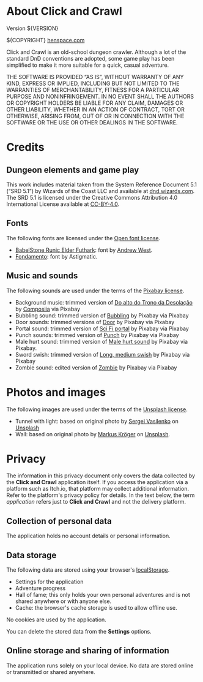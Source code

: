 # About Click and Crawl
Version ${VERSION}

${COPYRIGHT} [henspace.com](https://henspace.com)

Click and Crawl is an old-school dungeon crawler. Although a lot of
the standard DnD conventions are adopted, some game play has been simplified
to make it more suitable for a quick, casual adventure.

THE SOFTWARE IS PROVIDED “AS IS”, WITHOUT WARRANTY OF ANY KIND,
EXPRESS OR IMPLIED, INCLUDING BUT NOT LIMITED TO THE WARRANTIES
OF MERCHANTABILITY, FITNESS FOR A PARTICULAR PURPOSE AND
NONINFRINGEMENT. IN NO EVENT SHALL THE AUTHORS OR COPYRIGHT
HOLDERS BE LIABLE FOR ANY CLAIM, DAMAGES OR OTHER LIABILITY,
WHETHER IN AN ACTION OF CONTRACT, TORT OR OTHERWISE, ARISING
FROM, OUT OF OR IN CONNECTION WITH THE SOFTWARE OR THE USE OR
OTHER DEALINGS IN THE SOFTWARE.

# Credits

## Dungeon elements and game play

This work includes material taken from the System Reference Document 5.1 (“SRD
5.1”) by Wizards of the Coast LLC and available at
[dnd.wizards.com](https://dnd.wizards.com/resources/systems-reference-document).
The SRD 5.1 is licensed under the Creative Commons Attribution 4.0 International
License available at
[CC-BY-4.0](https://creativecommons.org/licenses/by/4.0/legalcode).

## Fonts

The following fonts are licensed under the [Open font license](https://openfontlicense.org/).

- [BabelStone Runic Elder Futhark](https://www.babelstone.co.uk/Fonts/ElderFuthark.html): font by [Andrew West](https://www.babelstone.co.uk/Fonts/BabelStoneOFL.txt).
- [Fondamento](https://fonts.google.com/specimen/Fondamento): font by Astigmatic.

## Music and sounds 

The following sounds are used under the terms of the [Pixabay license](https://pixabay.com/service/license-summary/).

- Background music: trimmed version of [Do alto do Trono da Desolação](https://pixabay.com/music/mystery-do-alto-do-trono-da-desolacao-173741/) by [Composiia](https://pixabay.com/users/composiia-38203768/) via Pixabay
- Bubbling sound: trimmed version of [Bubbling](https://pixabay.com/sound-effects/bubbling-6184/) by Pixabay via Pixabay
- Door sounds: trimmed versions of [Door](https://pixabay.com/sound-effects/door-43633/) by Pixabay via Pixabay
- Portal sound: trimmed version of [Sci Fi portal](https://pixabay.com/sound-effects/sci-fi-portal-83746/) by Pixabay via Pixabay
- Punch sounds: trimmed version of [Punch](https://pixabay.com/sound-effects/punch-41105/) by Pixabay via Pixabay
- Male hurt sound: trimmed version of [Male hurt sound](https://pixabay.com/sound-effects/male-hurt-sound-95206/) by Pixabay via Pixabay.
- Sword swish: trimmed version of [Long, medium swish](https://pixabay.com/sound-effects/long-medium-swish-44324/) by Pixabay via Pixabay
- Zombie sound: edited version of [Zombie](https://pixabay.com/sound-effects/search/zombie/) by Pixabay via Pixabay

# Photos and images

The following images are used under the terms of the [Unsplash license](https://unsplash.com/license).

- Tunnel with light: based on original photo by [Sergei Vasilenko](https://unsplash.com/@serj_o) on [Unsplash](https://unsplash.com/photos/tunnel-with-light-turned-on-during-daytime-VoABFInlKjY)
- Wall: based on original photo by [Markus Kröger](https://unsplash.com/@xmarkese) on [Unsplash](https://unsplash.com/photos/brown-leaves-on-the-ground-Dx92En1Slhg).


# Privacy

The information in this privacy document only covers the data collected by the 
**Click&nbsp;and&nbsp;Crawl** application itself. If you access the application via a
platform such as Itch.io, that platform may collect additional information. Refer
to the platform's privacy policy for details. In the text below, the term
*application* refers just to **Click&nbsp;and&nbsp;Crawl** and not the delivery platform.


## Collection of personal data
The application holds no account details or personal information.

## Data storage
The following data are stored using your browser's [localStorage](https://developer.mozilla.org/en-US/docs/Web/API/Web_Storage_API).

+ Settings for the application
+ Adventure progress
+ Hall of fame; this only holds your own personal adventures and is not shared anywhere or with anyone else.
+ Cache: the browser's cache storage is used to allow offline use.

No cookies are used by the application.

You can delete the stored data from the **Settings** options.

## Online storage and sharing of information

The application runs solely on your local device. No data are stored online or
transmitted or shared anywhere. 
